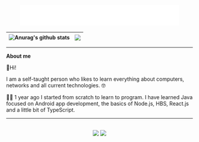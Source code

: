 <div align="center"><img src="src/logo.png" style="width:429px;"></div>

|<img align="center" src="https://github-readme-stats.vercel.app/api?username=MGNG13&theme=dracula&show_icons=true" alt="Anurag's github stats" /> | <img align="center" src="https://github-readme-stats.vercel.app/api/top-langs?username=MGNG13&theme=dracula&show_icons=true&layout=compact" /> |
| ------------- | ------------- |

---

**About me**

👋Hi!

I am a self-taught person who likes to learn everything about computers, networks and all current technologies. 🤓

🏃‍♂️ 1 year ago I started from scratch to learn to program. I have learned Java focused on Android app development, the basics of Node.js, HBS, React.js and a little bit of TypeScript.

---

<br>
<center>
    <img src="https://skillicons.dev/icons?i=js,java,androidstudio,python,firebase,bash,flask" />
    <img src="https://skillicons.dev/icons?i=linux,markdown,mongodb,react,stackoverflow,vscode,docker" />
</center>